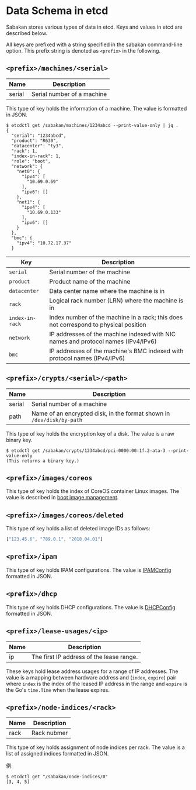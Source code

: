 Data Schema in etcd
===================

Sabakan stores various types of data in etcd.
Keys and values in etcd are described below.

All keys are prefixed with a string specified in the sabakan command-line option.
This prefix string is denoted as `<prefix>` in the following.

`<prefix>/machines/<serial>`
----------------------------

Name   | Description
----   | -----------
serial | Serial number of a machine

This type of key holds the information of a machine.
The value is formatted in JSON.

```console
$ etcdctl get /sabakan/machines/1234abcd --print-value-only | jq .
{
  "serial": "1234abcd",
  "product": "R630",
  "datacenter": "ty3",
  "rack": 1,
  "index-in-rack": 1,
  "role": "boot",
  "network": {
    "net0": {
      "ipv4": [
        "10.69.0.69"
      ],
      "ipv6": []
    },
    "net1": {
      "ipv4": [
        "10.69.0.133"
      ],
      "ipv6": []
    }
  },
  "bmc": {
    "ipv4": "10.72.17.37"
  }
```

Key              | Description
---              | -----------
`serial`         | Serial number of the machine
`product`        | Product name of the machine
`datacenter`     | Data center name where the machine is in
`rack`           | Logical rack number (LRN) where the machine is in
`index-in-rack`  | Index number of the machine in a rack; this does not correspond to physical position
`network`        | IP addresses of the machine indexed with NIC names and protocol names (IPv4/IPv6)
`bmc`            | IP addresses of the machine's BMC indexed with protocol names (IPv4/IPv6)

`<prefix>/crypts/<serial>/<path>`
---------------------------------

Name   | Description
----   | -----------
serial | Serial number of a machine
path   | Name of an encrypted disk, in the format shown in `/dev/disk/by-path`

This type of key holds the encryption key of a disk.
The value is a raw binary key.

```console
$ etcdctl get /sabakan/crypts/1234abcd/pci-0000:00:1f.2-ata-3 --print-value-only
(This returns a binary key.)
```

`<prefix>/images/coreos`
------------------------

This type of key holds the index of CoreOS container Linux images.
The value is described in [boot image management](image_management.md).

`<prefix>/images/coreos/deleted`
--------------------------------

This type of key holds a list of deleted image IDs as follows:

```javascript
["123.45.6", "789.0.1", "2018.04.01"]
```

`<prefix>/ipam`
---------------

This type of key holds IPAM configurations.
The value is [IPAMConfig](ipam.md#ipamconfig) formatted in JSON.

`<prefix>/dhcp`
---------------

This type of key holds DHCP configurations.
The value is [DHCPConfig](dhcp.md#dhcpconfig) formatted in JSON.

`<prefix>/lease-usages/<ip>`
------------------------------

Name | Description
---- | -----------
ip   | The first IP address of the lease range.

These keys hold lease address usages for a range of IP addresses.
The value is a mapping between hardware address and (`index`, `expire`)
pair where `index` is the index of the leased IP address in the range
and `expire` is the Go's `time.Time` when the lease expires.

`<prefix>/node-indices/<rack>`
------------------------------

Name | Description
---- | -----------
rack | Rack nubmer

This type of key holds assignment of node indices per rack.
The value is a list of assigned indices formatted in JSON.

例:
```
$ etcdctl get "/sabakan/node-indices/0"
[3, 4, 5]
```
